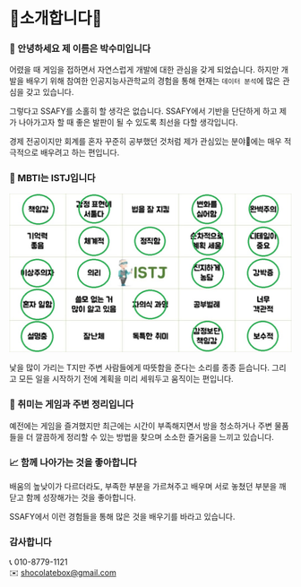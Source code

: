 # 🌟소개합니다🌟

### 🧾 안녕하세요 제 이름은 박수미입니다

어렸을 때 게임을 접하면서 자연스럽게 개발에 대한 관심을 갖게 되었습니다.
하지만 개발을 배우기 위해 참여한 인공지능사관학교의 경험을 통해 현재는 `데이터 분석`에 많은 관심을 갖고 있습니다.

그렇다고 SSAFY를 소홀히 할 생각은 없습니다. SSAFY에서 기반을 단단하게 하고 제가 나아가고자 할 때 좋은 발판이 될 수 있도록 최선을 다할 생각입니다.

경제 전공이지만 회계를 혼자 꾸준히 공부했던 것처럼 제가 관심있는 분야🎯에는 매우 적극적으로 배우려고 하는 편입니다.

### 🌟 MBTI는 ISTJ입니다

![이미지](./ISTJ.jpg)

낯을 많이 가리는 T지만 주변 사람들에게 따뜻함을 준다는 소리를 종종 듣습니다. 그리고 모든 일을 시작하기 전에 계획을 미리 세워두고 움직이는 편입니다.

### 🚀 취미는 게임과 주변 정리입니다

예전에는 게임을 즐겨했지만 최근에는 시간이 부족해지면서 방을 청소하거나 주변 물품들을 더 깔끔하게 정리할 수 있는 방법을 찾으며 소소한 즐거움을 느끼고 있습니다.

### 📈 함께 나아가는 것을 좋아합니다

배움의 높낮이가 다르더라도, 부족한 부분을 가르쳐주고 배우며 서로 놓쳤던 부분을 깨닫고 함께 성장해가는 것을 좋아합니다.

SSAFY에서 이런 경험들을 통해 많은 것을 배우기를 바라고 있습니다.

### 감사합니다

📞 010-8779-1121  
✉️ shocolatebox@gmail.com
